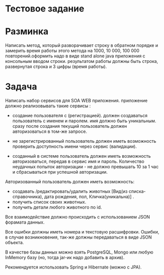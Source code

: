 # Тестовое задание

# Разминка
Написать метод, который разворачивает строку в обратном порядке и замерить время работы этого метода на 1000, 10 000, 100 000 повторений.оформить надо в виде stand alone java приложения с консольным вводом строки. результатом работы должны быть строка, развернутая строка и 3 цифры (время работы).

# Задача
Написать набор сервисов для SOA WEB приложения. приложение должно реализовывать такие сервисы :

- создание пользователя с (регистрацией). должен создаваться пользователь с именем и паролем. имя должно быть уникальным. сразу после создания текущий пользователь должен авторизоваться в том-же запросе.

- не зарегистрированный пользователь должен иметь возможность проверить доступность имени через сервис (валидации).

- созданный в системе пользователь должен иметь возможность авторизоваться, передав в сервис имя и пароль. Количество неудачных попыток авторизации - не должно превышать 10 за 1 час и сбрасываться при успешной авторизации.

Авторизованный пользователь должен иметь возможность:

- создавать /редактировать/удалить животных [Вид(из списка-справочника), дата рождения, пол, Кличка(уникальна)] .
- получить список своих животных.
- получить детали любого животного по id.

Все взаимодействие должно происходить с использованием JSON форамата данных.

Все ошибки должны иметь номера и текстовую расшифровки. Ошибки, в случае возникновения, так-же должны передаваться в виде JSON объекта.

В качестве базы данных можно взять PostgreSQL, Mongo или любую InMemory базу (но, тогда jar-ик надо добавить в архив).

Рекомендуется использовать Spring и Hibernate (можно c JPA).
